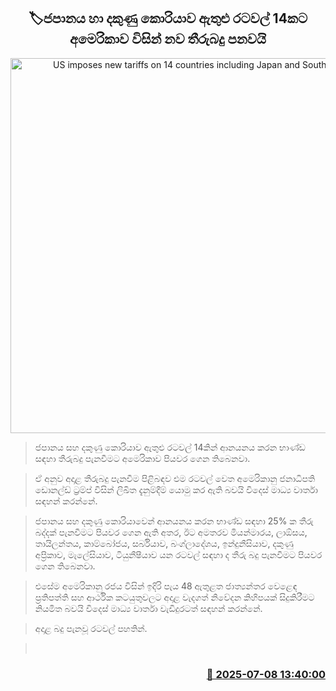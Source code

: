 <p align='center'><b><h2 align='center' title='US imposes new tariffs on 14 countries including Japan and South Korea'>🏷ජපානය හා දකුණු කොරියාව ඇතුළු රටවල් 14කට අමෙරිකාව විසින් නව තීරුබදු පනවයි</h2></b></p>
<p align='center'><img src='https://helakuru.sgp1.cdn.digitaloceanspaces.com/esana/images/lib/donald-trump-2025.jpg' width='600' alt='US imposes new tariffs on 14 countries including Japan and South Korea'></p>

> ජපානය සහ දකුණු කොරියාව ඇතුළු රටවල් 14කින් ආනයනය කරන භාණ්ඩ සඳහා තීරුබදු පැනවීමට අමෙරිකාව පියවර ගෙන තිබෙනවා.

> ඒ අනුව අදාළ තීරුබදු පැනවීම පිළිබඳව එම රටවල් වෙත අමෙරිකානු ජනාධිපති ඩොනල්ඩ් ට්‍රම්ප් විසින් ලිඛිත දැනුම්දීම් යොමු කර ඇති බවයි විදෙස් මාධ්‍ය වාර්තා සඳහන් කරන්නේ.

> ජපානය සහ දකුණු කොරියාවෙන් ආනයනය කරන භාණ්ඩ සඳහා 25% ක තීරු බද්දක් පැනවීමට පියවර ගෙන ඇති අතර, ඊට අමතරව මියන්මාරය, ලාඕසය, තායිලන්තය, කාම්බෝජය, සර්බියාව, බංග්ලාදේශය, ඉන්දුනීසියාව, දකුණු අප්‍රිකාව, මැලේසියාව, ටියුනීෂීයාව යන රටවල් සඳහා ද තීරු බදු පැනවීමට පියවර ගෙන තිබෙනවා.

> එසේම අමෙරිකානු රජය විසින් ඉදිරි පැය 48 ඇතුළත ජාත්‍යන්තර වෙළෙඳ ප්‍රතිපත්ති සහ ආර්ථික කටයුතුවලට අදාළ වැදගත් නිවේදන කිහිපයක් සිදුකිරීමට නියමිත බවයි විදෙස් මාධ්‍ය වාර්තා වැඩිදුරටත් සඳහන් කරන්නේ.

> අදාළ බදු පැනවූ රටවල් පහතින්.

>  



<h3 align='right'><a href='https://www.helakuru.lk/esana/p/111671/'>📅 2025-07-08 13:40:00</a></h3>
